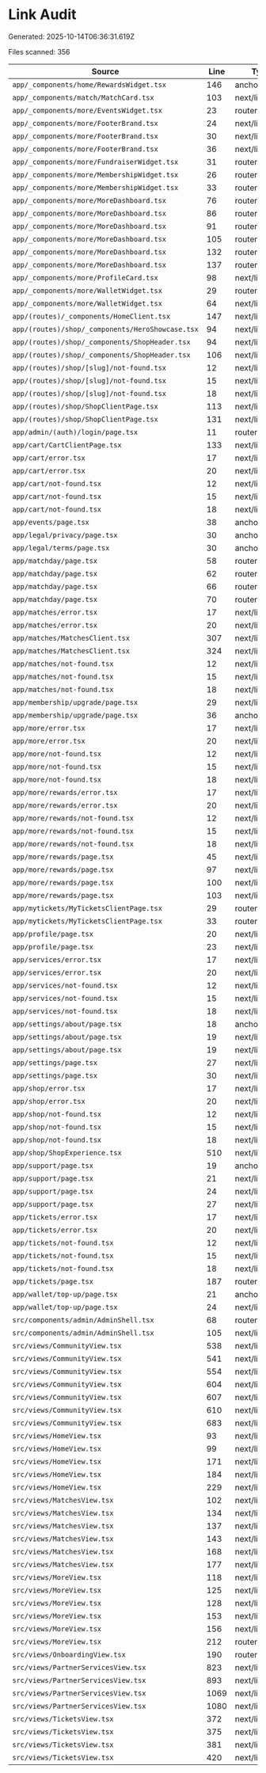 # Link Audit

Generated: 2025-10-14T06:36:31.619Z

Files scanned: 356

| Source | Line | Type | Target | Notes |
| --- | --- | --- | --- | --- |
| `app/_components/home/RewardsWidget.tsx` | 146 | anchor | /more |  |
| `app/_components/match/MatchCard.tsx` | 103 | next/link | /tickets |  |
| `app/_components/more/EventsWidget.tsx` | 23 | router.push | /events |  |
| `app/_components/more/FooterBrand.tsx` | 24 | next/link | /settings/about |  |
| `app/_components/more/FooterBrand.tsx` | 30 | next/link | /legal/privacy |  |
| `app/_components/more/FooterBrand.tsx` | 36 | next/link | /legal/terms |  |
| `app/_components/more/FundraiserWidget.tsx` | 31 | router.push | /fundraising |  |
| `app/_components/more/MembershipWidget.tsx` | 26 | router.push | /membership |  |
| `app/_components/more/MembershipWidget.tsx` | 33 | router.push | /membership/upgrade |  |
| `app/_components/more/MoreDashboard.tsx` | 76 | router.push | /wallet/top-up |  |
| `app/_components/more/MoreDashboard.tsx` | 86 | router.push | /fundraising |  |
| `app/_components/more/MoreDashboard.tsx` | 91 | router.push | /events |  |
| `app/_components/more/MoreDashboard.tsx` | 105 | router.replace | /onboarding |  |
| `app/_components/more/MoreDashboard.tsx` | 132 | router.push | /profile |  |
| `app/_components/more/MoreDashboard.tsx` | 137 | router.push | /wallet |  |
| `app/_components/more/ProfileCard.tsx` | 98 | next/link | /profile |  |
| `app/_components/more/WalletWidget.tsx` | 29 | router.push | /wallet/top-up |  |
| `app/_components/more/WalletWidget.tsx` | 64 | next/link | /wallet/history |  |
| `app/(routes)/_components/HomeClient.tsx` | 147 | next/link | /tickets |  |
| `app/(routes)/shop/_components/HeroShowcase.tsx` | 94 | next/link | /cart |  |
| `app/(routes)/shop/_components/ShopHeader.tsx` | 94 | next/link | /cart |  |
| `app/(routes)/shop/_components/ShopHeader.tsx` | 106 | next/link | /more |  |
| `app/(routes)/shop/[slug]/not-found.tsx` | 12 | next/link | /shop |  |
| `app/(routes)/shop/[slug]/not-found.tsx` | 15 | next/link | /cart |  |
| `app/(routes)/shop/[slug]/not-found.tsx` | 18 | next/link | / |  |
| `app/(routes)/shop/ShopClientPage.tsx` | 113 | next/link | /cart |  |
| `app/(routes)/shop/ShopClientPage.tsx` | 131 | next/link | /cart |  |
| `app/admin/(auth)/login/page.tsx` | 11 | router.push | /admin |  |
| `app/cart/CartClientPage.tsx` | 133 | next/link | /shop |  |
| `app/cart/error.tsx` | 17 | next/link | /shop |  |
| `app/cart/error.tsx` | 20 | next/link | / |  |
| `app/cart/not-found.tsx` | 12 | next/link | /shop |  |
| `app/cart/not-found.tsx` | 15 | next/link | /tickets |  |
| `app/cart/not-found.tsx` | 18 | next/link | / |  |
| `app/events/page.tsx` | 38 | anchor | /tickets |  |
| `app/legal/privacy/page.tsx` | 30 | anchor | mailto:privacy@gikundiro.rw | external |
| `app/legal/terms/page.tsx` | 30 | anchor | mailto:support@gikundiro.rw | external |
| `app/matchday/page.tsx` | 58 | router.push | /tickets |  |
| `app/matchday/page.tsx` | 62 | router.push | /shop |  |
| `app/matchday/page.tsx` | 66 | router.push | /services?focus=sacco |  |
| `app/matchday/page.tsx` | 70 | router.push | /community |  |
| `app/matches/error.tsx` | 17 | next/link | /tickets |  |
| `app/matches/error.tsx` | 20 | next/link | /shop |  |
| `app/matches/MatchesClient.tsx` | 307 | next/link | /community |  |
| `app/matches/MatchesClient.tsx` | 324 | next/link | /tickets |  |
| `app/matches/not-found.tsx` | 12 | next/link | /tickets |  |
| `app/matches/not-found.tsx` | 15 | next/link | /shop |  |
| `app/matches/not-found.tsx` | 18 | next/link | / |  |
| `app/membership/upgrade/page.tsx` | 29 | next/link | /more |  |
| `app/membership/upgrade/page.tsx` | 36 | anchor | mailto:membership@gikundiro.rw | external |
| `app/more/error.tsx` | 17 | next/link | /wallet |  |
| `app/more/error.tsx` | 20 | next/link | /shop |  |
| `app/more/not-found.tsx` | 12 | next/link | / |  |
| `app/more/not-found.tsx` | 15 | next/link | /more/rewards |  |
| `app/more/not-found.tsx` | 18 | next/link | /tickets |  |
| `app/more/rewards/error.tsx` | 17 | next/link | /tickets |  |
| `app/more/rewards/error.tsx` | 20 | next/link | /shop |  |
| `app/more/rewards/not-found.tsx` | 12 | next/link | /more |  |
| `app/more/rewards/not-found.tsx` | 15 | next/link | /tickets |  |
| `app/more/rewards/not-found.tsx` | 18 | next/link | /shop |  |
| `app/more/rewards/page.tsx` | 45 | next/link | /services |  |
| `app/more/rewards/page.tsx` | 97 | next/link | /matches |  |
| `app/more/rewards/page.tsx` | 100 | next/link | /tickets |  |
| `app/more/rewards/page.tsx` | 103 | next/link | /shop |  |
| `app/mytickets/MyTicketsClientPage.tsx` | 29 | router.push | /tickets |  |
| `app/mytickets/MyTicketsClientPage.tsx` | 33 | router.push | /tickets?tab=past |  |
| `app/profile/page.tsx` | 20 | next/link | /more |  |
| `app/profile/page.tsx` | 23 | next/link | /settings |  |
| `app/services/error.tsx` | 17 | next/link | /more/rewards |  |
| `app/services/error.tsx` | 20 | next/link | / |  |
| `app/services/not-found.tsx` | 12 | next/link | /services |  |
| `app/services/not-found.tsx` | 15 | next/link | /tickets |  |
| `app/services/not-found.tsx` | 18 | next/link | /shop |  |
| `app/settings/about/page.tsx` | 18 | anchor | mailto:support@gikundiro.rw | external |
| `app/settings/about/page.tsx` | 19 | next/link | /legal/privacy |  |
| `app/settings/about/page.tsx` | 19 | next/link | /legal/terms |  |
| `app/settings/page.tsx` | 27 | next/link | /more |  |
| `app/settings/page.tsx` | 30 | next/link | /settings/about |  |
| `app/shop/error.tsx` | 17 | next/link | /tickets |  |
| `app/shop/error.tsx` | 20 | next/link | /services |  |
| `app/shop/not-found.tsx` | 12 | next/link | /shop |  |
| `app/shop/not-found.tsx` | 15 | next/link | / |  |
| `app/shop/not-found.tsx` | 18 | next/link | /more/rewards |  |
| `app/shop/ShopExperience.tsx` | 510 | next/link | # | external |
| `app/support/page.tsx` | 19 | anchor | mailto:support@gikundiro.rw | external |
| `app/support/page.tsx` | 21 | next/link | /tickets |  |
| `app/support/page.tsx` | 24 | next/link | /shop |  |
| `app/support/page.tsx` | 27 | next/link | /services |  |
| `app/tickets/error.tsx` | 17 | next/link | /shop |  |
| `app/tickets/error.tsx` | 20 | next/link | / |  |
| `app/tickets/not-found.tsx` | 12 | next/link | /matches |  |
| `app/tickets/not-found.tsx` | 15 | next/link | /shop |  |
| `app/tickets/not-found.tsx` | 18 | next/link | / |  |
| `app/tickets/page.tsx` | 187 | router.push | /mytickets |  |
| `app/wallet/top-up/page.tsx` | 21 | anchor | tel:*651%23 | external |
| `app/wallet/top-up/page.tsx` | 24 | next/link | /services#sacco |  |
| `src/components/admin/AdminShell.tsx` | 68 | router.push | /admin/login |  |
| `src/components/admin/AdminShell.tsx` | 105 | next/link | /admin |  |
| `src/views/CommunityView.tsx` | 538 | next/link | /wallet |  |
| `src/views/CommunityView.tsx` | 541 | next/link | /more |  |
| `src/views/CommunityView.tsx` | 554 | next/link | #community-missions | external |
| `src/views/CommunityView.tsx` | 604 | next/link | #community-missions | external |
| `src/views/CommunityView.tsx` | 607 | next/link | #community-missions | external |
| `src/views/CommunityView.tsx` | 610 | next/link | #community-missions | external |
| `src/views/CommunityView.tsx` | 683 | next/link | #community-missions | external |
| `src/views/HomeView.tsx` | 93 | next/link | /community |  |
| `src/views/HomeView.tsx` | 99 | next/link | /admin/login |  |
| `src/views/HomeView.tsx` | 171 | next/link | /tickets |  |
| `src/views/HomeView.tsx` | 184 | next/link | /membership |  |
| `src/views/HomeView.tsx` | 229 | next/link | /community |  |
| `src/views/MatchesView.tsx` | 102 | next/link | /tickets |  |
| `src/views/MatchesView.tsx` | 134 | next/link | /tickets |  |
| `src/views/MatchesView.tsx` | 137 | next/link | /community |  |
| `src/views/MatchesView.tsx` | 143 | next/link | /more |  |
| `src/views/MatchesView.tsx` | 168 | next/link | /tickets |  |
| `src/views/MatchesView.tsx` | 177 | next/link | /tickets |  |
| `src/views/MoreView.tsx` | 118 | next/link | /membership |  |
| `src/views/MoreView.tsx` | 125 | next/link | /support |  |
| `src/views/MoreView.tsx` | 128 | next/link | /wallet |  |
| `src/views/MoreView.tsx` | 153 | next/link | /settings |  |
| `src/views/MoreView.tsx` | 156 | next/link | /profile |  |
| `src/views/MoreView.tsx` | 212 | router.replace | /onboarding |  |
| `src/views/OnboardingView.tsx` | 190 | router.replace | / |  |
| `src/views/PartnerServicesView.tsx` | 823 | next/link | /tickets |  |
| `src/views/PartnerServicesView.tsx` | 893 | next/link | /tickets |  |
| `src/views/PartnerServicesView.tsx` | 1069 | next/link | #future-services | external |
| `src/views/PartnerServicesView.tsx` | 1080 | next/link | /support |  |
| `src/views/TicketsView.tsx` | 372 | next/link | /tickets/transfer |  |
| `src/views/TicketsView.tsx` | 375 | next/link | /matches |  |
| `src/views/TicketsView.tsx` | 381 | next/link | /wallet |  |
| `src/views/TicketsView.tsx` | 420 | next/link | /matches |  |
